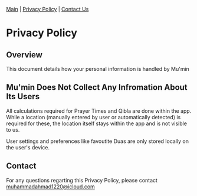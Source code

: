 <a href="/Mumin">Main</a> | 
<a href="/Mumin/privacy">Privacy Policy</a> | 
<a href="/Mumin/contact">Contact Us</a>

# Privacy Policy

## Overview
This document details how your personal information is handled by Mu'min


## Mu'min Does Not Collect Any Infromation About Its Users
All calculations required for Prayer Times and Qibla are done within the app. While a location (manually entered by user or automatically detected) is required for these, the location itself stays within the app and is not visible to us.

User settings and preferences like favoutite Duas are only stored locally on the user's device.

## Contact
For any questions regarting this Privacy Policy, please contact [muhammadahmad1220@icloud.com](mailto:muhammadahmad1220@icloud.com)
